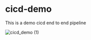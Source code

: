 # cicd-demo
This is a demo cicd end to end pipeline 

![cicd_demo (1)](https://github.com/adukhan98/cicd-demo/assets/100485489/b330ff87-053f-4d4e-86b4-267c71a043fe)


